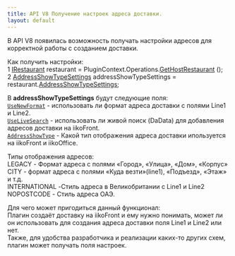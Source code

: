 ```yaml
---
title: API V8 Получение настроек адреса доставки.
layout: default
---
```


В API V8 появилась возможность получать настройки адресов для корректной работы с созданием доставки.<br>

Как получить настройки:<br>
1 [IRestaurant](https://iiko.github.io/front.api.sdk/v8/html/T_Resto_Front_Api_Data_Organization_IRestaurant.htm) restaurant = PluginContext.Operations.[GetHostRestaurant](https://iiko.github.io/front.api.sdk/v8/html/M_Resto_Front_Api_IOperationService_GetHostRestaurant.htm) ();<br>
2 [AddressShowTypeSettings](https://iiko.github.io/front.api.sdk/v8/html/T_Resto_Front_Api_Data_Settings_AddressShowTypeSettings.htm) addressShowTypeSettings = restaurant.[AddressShowTypeSettings](https://iiko.github.io/front.api.sdk/v8/html/T_Resto_Front_Api_Data_Settings_AddressShowTypeSettings.htm);<br>

В **addressShowTypeSettings** будут следующие поля:<br>
[`UseNewFormat`](https://iiko.github.io/front.api.sdk/v8/html/P_Resto_Front_Api_Data_Settings_AddressShowTypeSettings_UseNewFormat.htm) - использовать ли формат адреса доставки с полями Line1 и Line2.<br>
[`UseLiveSearch`](https://iiko.github.io/front.api.sdk/v8/html/P_Resto_Front_Api_Data_Settings_AddressShowTypeSettings_UseLiveSearch.htm) - использовать ли живой поиск (DaData) для добавления адресов доставки на iikoFront.<br>
[`AddressShowType`](https://iiko.github.io/front.api.sdk/v8/html/P_Resto_Front_Api_Data_Settings_AddressShowTypeSettings_AddressShowType.htm) - Какой тип отображения адреса доставки ипользуется на iikoFront и iikoOffice.<br>

Типы отображения адресов:<br>
LEGACY - Формат адреса с полями «Город», «Улица», «Дом», «Корпус»<br>
CITY - формат адреса с полями «Куда везти»(line1), «Подъезд», «Этаж» и т.д.<br>
INTERNATIONAL -Стиль адреса в Великобритании с Line1 и Line2<br>
NOPOSTCODE - Стиль адреса ОАЭ.<br>

Для чего может пригодиться данный функционал:<br>
Плагин создаёт доставку на iikoFront и ему нужно понимать, может ли он использовать для создания адреса доставки поля Line1 и Line2 или нет. <br>
Также, для удобства разработчика и реализации каких-то других схем, плагин может получать поля настроек.